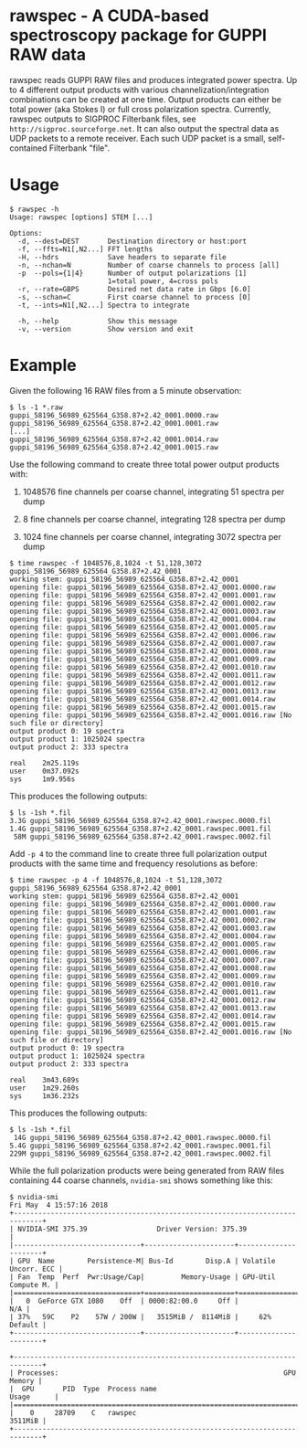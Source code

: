 # rawspec - A CUDA-based spectroscopy package for GUPPI RAW data

rawspec reads GUPPI RAW files and produces integrated power spectra.  Up to 4
different output products with various channelization/integration combinations
can be created at one time.  Output products can either be total power (aka
Stokes I) or full cross polarization spectra.  Currently, rawspec outputs to
SIGPROC Filterbank files, see `http://sigproc.sourceforge.net`.  It can also
output the spectral data as UDP packets to a remote receiver.  Each such UDP
packet is a small, self-contained Filterbank "file".

# Usage

```
$ rawspec -h
Usage: rawspec [options] STEM [...]

Options:
  -d, --dest=DEST       Destination directory or host:port
  -f, --ffts=N1[,N2...] FFT lengths
  -H, --hdrs            Save headers to separate file
  -n, --nchan=N         Number of coarse channels to process [all]
  -p  --pols={1|4}      Number of output polarizations [1]
                        1=total power, 4=cross pols
  -r, --rate=GBPS       Desired net data rate in Gbps [6.0]
  -s, --schan=C         First coarse channel to process [0]
  -t, --ints=N1[,N2...] Spectra to integrate

  -h, --help            Show this message
  -v, --version         Show version and exit
```

# Example

Given the following 16 RAW files from a 5 minute observation:

```
$ ls -1 *.raw
guppi_58196_56989_625564_G358.87+2.42_0001.0000.raw
guppi_58196_56989_625564_G358.87+2.42_0001.0001.raw
[...]
guppi_58196_56989_625564_G358.87+2.42_0001.0014.raw
guppi_58196_56989_625564_G358.87+2.42_0001.0015.raw
```

Use the following command to create three total power output products with:

1. 1048576 fine channels per coarse channel, integrating 51 spectra per dump

2. 8 fine channels per coarse channel, integrating 128 spectra per dump

3. 1024 fine channels per coarse channel, integrating 3072 spectra per dump

```
$ time rawspec -f 1048576,8,1024 -t 51,128,3072 guppi_58196_56989_625564_G358.87+2.42_0001
working stem: guppi_58196_56989_625564_G358.87+2.42_0001
opening file: guppi_58196_56989_625564_G358.87+2.42_0001.0000.raw
opening file: guppi_58196_56989_625564_G358.87+2.42_0001.0001.raw
opening file: guppi_58196_56989_625564_G358.87+2.42_0001.0002.raw
opening file: guppi_58196_56989_625564_G358.87+2.42_0001.0003.raw
opening file: guppi_58196_56989_625564_G358.87+2.42_0001.0004.raw
opening file: guppi_58196_56989_625564_G358.87+2.42_0001.0005.raw
opening file: guppi_58196_56989_625564_G358.87+2.42_0001.0006.raw
opening file: guppi_58196_56989_625564_G358.87+2.42_0001.0007.raw
opening file: guppi_58196_56989_625564_G358.87+2.42_0001.0008.raw
opening file: guppi_58196_56989_625564_G358.87+2.42_0001.0009.raw
opening file: guppi_58196_56989_625564_G358.87+2.42_0001.0010.raw
opening file: guppi_58196_56989_625564_G358.87+2.42_0001.0011.raw
opening file: guppi_58196_56989_625564_G358.87+2.42_0001.0012.raw
opening file: guppi_58196_56989_625564_G358.87+2.42_0001.0013.raw
opening file: guppi_58196_56989_625564_G358.87+2.42_0001.0014.raw
opening file: guppi_58196_56989_625564_G358.87+2.42_0001.0015.raw
opening file: guppi_58196_56989_625564_G358.87+2.42_0001.0016.raw [No such file or directory]
output product 0: 19 spectra
output product 1: 1025024 spectra
output product 2: 333 spectra

real    2m25.119s
user    0m37.092s
sys     1m9.956s
```

This produces the following outputs:

```
$ ls -1sh *.fil
3.3G guppi_58196_56989_625564_G358.87+2.42_0001.rawspec.0000.fil
1.4G guppi_58196_56989_625564_G358.87+2.42_0001.rawspec.0001.fil
 58M guppi_58196_56989_625564_G358.87+2.42_0001.rawspec.0002.fil
```

Add `-p 4` to the command line to create three full polarization output
products with the same time and frequency resolutions as before:

```
$ time rawspec -p 4 -f 1048576,8,1024 -t 51,128,3072 guppi_58196_56989_625564_G358.87+2.42_0001
working stem: guppi_58196_56989_625564_G358.87+2.42_0001
opening file: guppi_58196_56989_625564_G358.87+2.42_0001.0000.raw
opening file: guppi_58196_56989_625564_G358.87+2.42_0001.0001.raw
opening file: guppi_58196_56989_625564_G358.87+2.42_0001.0002.raw
opening file: guppi_58196_56989_625564_G358.87+2.42_0001.0003.raw
opening file: guppi_58196_56989_625564_G358.87+2.42_0001.0004.raw
opening file: guppi_58196_56989_625564_G358.87+2.42_0001.0005.raw
opening file: guppi_58196_56989_625564_G358.87+2.42_0001.0006.raw
opening file: guppi_58196_56989_625564_G358.87+2.42_0001.0007.raw
opening file: guppi_58196_56989_625564_G358.87+2.42_0001.0008.raw
opening file: guppi_58196_56989_625564_G358.87+2.42_0001.0009.raw
opening file: guppi_58196_56989_625564_G358.87+2.42_0001.0010.raw
opening file: guppi_58196_56989_625564_G358.87+2.42_0001.0011.raw
opening file: guppi_58196_56989_625564_G358.87+2.42_0001.0012.raw
opening file: guppi_58196_56989_625564_G358.87+2.42_0001.0013.raw
opening file: guppi_58196_56989_625564_G358.87+2.42_0001.0014.raw
opening file: guppi_58196_56989_625564_G358.87+2.42_0001.0015.raw
opening file: guppi_58196_56989_625564_G358.87+2.42_0001.0016.raw [No such file or directory]
output product 0: 19 spectra
output product 1: 1025024 spectra
output product 2: 333 spectra

real    3m43.689s
user    1m29.260s
sys     1m36.232s
```

This produces the following outputs:

```
$ ls -1sh *.fil
 14G guppi_58196_56989_625564_G358.87+2.42_0001.rawspec.0000.fil
5.4G guppi_58196_56989_625564_G358.87+2.42_0001.rawspec.0001.fil
229M guppi_58196_56989_625564_G358.87+2.42_0001.rawspec.0002.fil
```

While the full polarization products were being generated from RAW files
containing 44 coarse channels, `nvidia-smi` shows something like this:

```
$ nvidia-smi 
Fri May  4 15:57:16 2018       
+-----------------------------------------------------------------------------+
| NVIDIA-SMI 375.39                 Driver Version: 375.39                    |
|-------------------------------+----------------------+----------------------+
| GPU  Name        Persistence-M| Bus-Id        Disp.A | Volatile Uncorr. ECC |
| Fan  Temp  Perf  Pwr:Usage/Cap|         Memory-Usage | GPU-Util  Compute M. |
|===============================+======================+======================|
|   0  GeForce GTX 1080    Off  | 0000:82:00.0     Off |                  N/A |
| 37%   59C    P2    57W / 200W |   3515MiB /  8114MiB |     62%      Default |
+-------------------------------+----------------------+----------------------+
                                                                               
+-----------------------------------------------------------------------------+
| Processes:                                                       GPU Memory |
|  GPU       PID  Type  Process name                               Usage      |
|=============================================================================|
|    0     28709    C   rawspec                                       3511MiB |
+-----------------------------------------------------------------------------+
```
